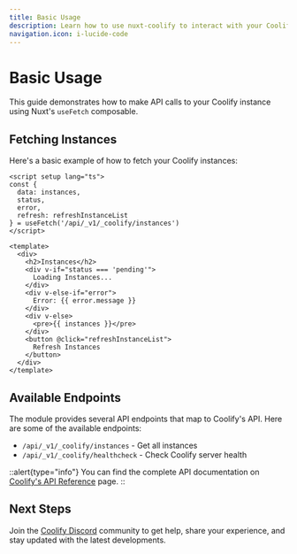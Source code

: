 ```yaml
---
title: Basic Usage
description: Learn how to use nuxt-coolify to interact with your Coolify instance.
navigation.icon: i-lucide-code
---
```


# Basic Usage

This guide demonstrates how to make API calls to your Coolify instance using Nuxt's `useFetch` composable.

## Fetching Instances

Here's a basic example of how to fetch your Coolify instances:

```vue
<script setup lang="ts">
const { 
  data: instances, 
  status, 
  error, 
  refresh: refreshInstanceList 
} = useFetch('/api/_v1/_coolify/instances')
</script>

<template>
  <div>
    <h2>Instances</h2>
    <div v-if="status === 'pending'">
      Loading Instances...
    </div>
    <div v-else-if="error">
      Error: {{ error.message }}
    </div>
    <div v-else>
      <pre>{{ instances }}</pre>
    </div>
    <button @click="refreshInstanceList">
      Refresh Instances
    </button>
  </div>
</template>
```

## Available Endpoints

The module provides several API endpoints that map to Coolify's API. Here are some of the available endpoints:

- `/api/_v1/_coolify/instances` - Get all instances
- `/api/_v1/_coolify/healthcheck` - Check Coolify server health

::alert{type="info"}
You can find the complete API documentation on [Coolify's API Reference](https://coolify.io/docs/api-reference/healthcheck) page.
::

## Next Steps

Join the [Coolify Discord](https://discord.gg/coolify) community to get help, share your experience, and stay updated with the latest developments. 